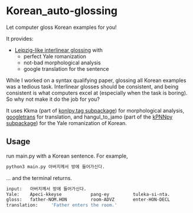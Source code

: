 # Korean_auto-glossing
Let computer gloss Korean examples for you!

It provides:
 * [Leipzig-like interlinear glossing](https://www.eva.mpg.de/lingua/resources/glossing-rules.php) with
   * perfect Yale romanization
   * not-bad morphological analysis
   * google translation for the sentence
 
While I worked on a syntax qualifying paper, glossing all Korean examples was a tedious task. Interlinear glosses should be consistent, and being consistent is what computers excel at (especially when the task is boring). So why not make it do the job for you?

It uses Kkma (part of [konlpy.tag subpackage](https://konlpy.org/en/latest/api/konlpy.tag/#module-konlpy.tag._kkma)) for morphological analysis, [googletrans](https://github.com/ssut/py-googletrans) for translation, and hangul_to_jamo (part of the [kPNNpy subpackage](https://github.com/stannam/KPNN)) for the Yale romanization of Korean.

## Usage
run main.py with a Korean sentence. For example,

```bash
python3 main.py 아버지께서 방에 들어가신다.
```

... and the terminal returns.

```bash
input:   아버지께서 방에 들어가신다.
Yale:    Apeci-kkeyse           pang-ey         tuleka-si-nta.
gloss:   father-NOM.HON         room-ADVZ       enter-HON-DECL
translation:     'Father enters the room.'
```
